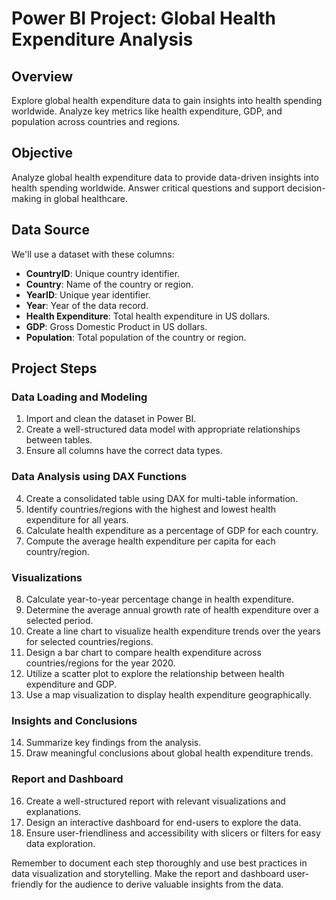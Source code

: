 # Power BI Project: Global Health Expenditure Analysis

## Overview
Explore global health expenditure data to gain insights into health spending worldwide. Analyze key metrics like health expenditure, GDP, and population across countries and regions. 

## Objective
Analyze global health expenditure data to provide data-driven insights into health spending worldwide. Answer critical questions and support decision-making in global healthcare.

## Data Source
We'll use a dataset with these columns:
- **CountryID**: Unique country identifier.
- **Country**: Name of the country or region.
- **YearID**: Unique year identifier.
- **Year**: Year of the data record.
- **Health Expenditure**: Total health expenditure in US dollars.
- **GDP**: Gross Domestic Product in US dollars.
- **Population**: Total population of the country or region.

## Project Steps

### Data Loading and Modeling
1. Import and clean the dataset in Power BI.
2. Create a well-structured data model with appropriate relationships between tables.
3. Ensure all columns have the correct data types.

### Data Analysis using DAX Functions
4. Create a consolidated table using DAX for multi-table information.
5. Identify countries/regions with the highest and lowest health expenditure for all years.
6. Calculate health expenditure as a percentage of GDP for each country.
7. Compute the average health expenditure per capita for each country/region.

### Visualizations
8. Calculate year-to-year percentage change in health expenditure.
9. Determine the average annual growth rate of health expenditure over a selected period.
10. Create a line chart to visualize health expenditure trends over the years for selected countries/regions.
11. Design a bar chart to compare health expenditure across countries/regions for the year 2020.
12. Utilize a scatter plot to explore the relationship between health expenditure and GDP.
13. Use a map visualization to display health expenditure geographically.

### Insights and Conclusions
14. Summarize key findings from the analysis.
15. Draw meaningful conclusions about global health expenditure trends.

### Report and Dashboard
16. Create a well-structured report with relevant visualizations and explanations.
17. Design an interactive dashboard for end-users to explore the data.
18. Ensure user-friendliness and accessibility with slicers or filters for easy data exploration.

Remember to document each step thoroughly and use best practices in data visualization and storytelling. Make the report and dashboard user-friendly for the audience to derive valuable insights from the data.
